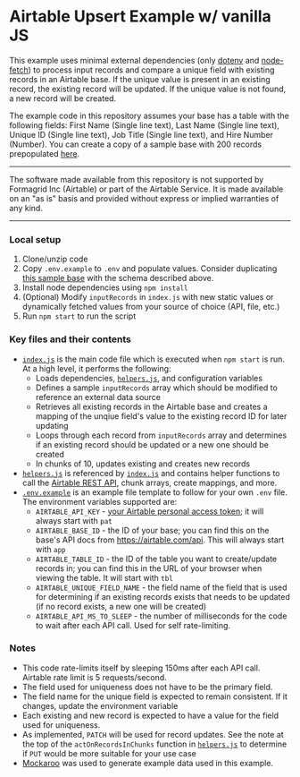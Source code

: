 # Airtable Upsert Example w/ vanilla JS

This example uses minimal external dependencies (only
[dotenv](https://www.npmjs.com/package/dotenv) and
[node-fetch](https://www.npmjs.com/package/node-fetch)) to process input records
and compare a unique field with existing records in an Airtable base. If the
unique value is present in an existing record, the existing record will be
updated. If the unique value is not found, a new record will be created.

The example code in this repository assumes your base has a table with the
following fields: First Name (Single line text), Last Name (Single line text),
Unique ID (Single line text), Job Title (Single line text), and Hire Number
(Number). You can create a copy of a sample base with 200 records prepopulated
[here](https://airtable.com/shrgakIqrpwtkQL2p).

---

The software made available from this repository is not supported by Formagrid
Inc (Airtable) or part of the Airtable Service. It is made available on an "as
is" basis and provided without express or implied warranties of any kind.

---

### Local setup

1. Clone/unzip code
2. Copy `.env.example` to `.env` and populate values. Consider duplicating
   [this sample base](https://airtable.com/shrgakIqrpwtkQL2p) with the schema
   described above.
3. Install node dependencies using `npm install`
4. (Optional) Modify `inputRecords` in `index.js` with new static values or
   dynamically fetched values from your source of choice (API, file, etc.)
5. Run `npm start` to run the script

### Key files and their contents

- [`index.js`](index.js) is the main code file which is executed when
  `npm start` is run. At a high level, it performs the following:
  - Loads dependencies, [`helpers.js`](helpers.js), and configuration variables
  - Defines a sample `inputRecords` array which should be modified to reference
    an external data source
  - Retrieves all existing records in the Airtable base and creates a mapping of
    the unqiue field's value to the existing record ID for later updating
  - Loops through each record from `inputRecords` array and determines if an
    existing record should be updated or a new one should be created
  - In chunks of 10, updates existing and creates new records
- [`helpers.js`](helpers.js) is referenced by [`index.js`](index.js) and
  contains helper functions to call the
  [Airtable REST API](https://support.airtable.com/hc/en-us/articles/203313985-Public-REST-API),
  chunk arrays, create mappings, and more.
- [`.env.example`](.env.example) is an example file template to follow for your
  own `.env` file. The environment variables supported are:
  - `AIRTABLE_API_KEY` -
    [your Airtable personal access token](https://airtable.com/developers/web/guides/personal-access-tokens);
    it will always start with `pat`
  - `AIRTABLE_BASE_ID` - the ID of your base; you can find this on the base's
    API docs from https://airtable.com/api. This will always start with `app`
  - `AIRTABLE_TABLE_ID` - the ID of the table you want to create/update records
    in; you can find this in the URL of your browser when viewing the table. It
    will start with `tbl`
  - `AIRTABLE_UNIQUE_FIELD_NAME` - the field name of the field that is used for
    determining if an existing records exists that needs to be updated (if no
    record exists, a new one will be created)
  - `AIRTABLE_API_MS_TO_SLEEP` - the number of milliseconds for the code to wait
    after each API call. Used for self rate-limiting.

### Notes

- This code rate-limits itself by sleeping 150ms after each API call. Airtable
  rate limit is 5 requests/second.
- The field used for uniqueness does not have to be the primary field.
- The field name for the unique field is expected to remain consistent. If it
  changes, update the environment variable
- Each existing and new record is expected to have a value for the field used
  for uniqueness.
- As implemented, `PATCH` will be used for record updates. See the note at the
  top of the `actOnRecordsInChunks` function in [`helpers.js`](helpers.js) to
  determine if `PUT` would be more suitable for your use case
- [Mockaroo](https://www.mockaroo.com/) was used to generate example data used
  in this example.
